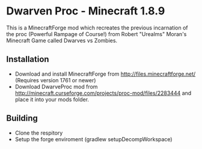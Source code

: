 Dwarven Proc - Minecraft 1.8.9          
=============
This is a MinecraftForge mod which recreates the previous incarnation of the proc (Powerful Rampage of Course!) from Robert "Urealms" Moran's Minecraft Game called Dwarves vs Zombies.

Installation
-------
* Download and install MinecraftForge from http://files.minecraftforge.net/ (Requires version 1761 or newer)
* Download DwarveProc mod from http://minecraft.curseforge.com/projects/proc-mod/files/2283444 and place it into your mods folder.

Building
-------
* Clone the respitory
* Setup the forge enviroment (gradlew setupDecompWorkspace)